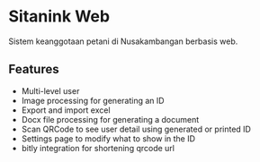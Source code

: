 # Sitanink Web

Sistem keanggotaan petani di Nusakambangan berbasis web.

## Features

- Multi-level user
- Image processing for generating an ID
- Export and import excel
- Docx file processing for generating a document
- Scan QRCode to see user detail using generated or printed ID
- Settings page to modify what to show in the ID
- bitly integration for shortening qrcode url
